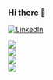 ### Hi there 👋

<a href="https://www.linkedin.com/in/liwamtesfazion/"><img alt="LinkedIn" src="https://img.shields.io/badge/linkedin%20-%230077B5.svg?&style=for-the-badge&logo=linkedin&logoColor=white"/></a>


<a href="https://github.com/lytesfazion">
  <img align="center" src="https://github-readme-streak-stats.herokuapp.com/?user=lytesfazion&theme=material-palenight" />
</a><br>
<a href="https://github.com/lytesfazion">
  <img align="center" src="https://github-readme-stats.vercel.app/api?username=lytesfazion&show_icons=true&theme=material-palenight" />
</a><br>
<a href="https://github.com/lytesfazion">
  <img align="center" src="https://github-readme-stats.vercel.app/api/top-langs/?username=lytesfazion&layout=compact&theme=material-palenight" />
</a><br>

<img src="/Users/liwamtesfazion/Downloads/lytesfazion-2021.stlf"/>


<!--
**lytesfazion/lytesfazion** is a ✨ _special_ ✨ repository because its `README.md` (this file) appears on your GitHub profile.

Here are some ideas to get you started:

- 🔭 I’m currently working on ...
- 🌱 I’m currently learning ...
- 👯 I’m looking to collaborate on ...
- 🤔 I’m looking for help with ...
- 💬 Ask me about ...
- 📫 How to reach me: ...
- 😄 Pronouns: ...
- ⚡ Fun fact: ...
-->
